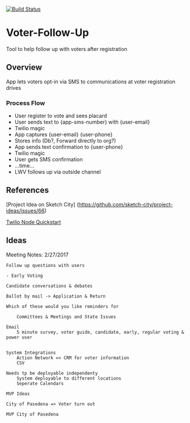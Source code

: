 [![Build Status](https://travis-ci.org/mahopa/Voter-Follow-Up.svg?branch=master)](https://travis-ci.org/mahopa/Voter-Follow-Up)

# Voter-Follow-Up
Tool to help follow up with voters after registration

## Overview
App lets voters opt-in via SMS to communications at voter registration drives

### Process Flow

- User register to vote and sees placard
- User sends text to {app-sms-number} with {user-email}
- Twilio magic
- App captures {user-email} {user-phone}
- Stores info (Db?, Forward directly to org?)
- App sends text confirmation to {user-phone}
- Twilio magic
- User gets SMS confirmation
- ...time...
- LWV follows up via outside channel

## References
[Project Idea on Sketch City] (https://github.com/sketch-city/project-ideas/issues/66)

[Twilio Node Quickstart](https://www.twilio.com/docs/quickstart/node/programmable-sms)


## Ideas


Meeting Notes: 2/27/2017

    Follow up questions with users

    - Early Voting

    Candidate conversations & debates

    Ballot by mail -> Application & Return

    Which of these would you like reminders for

        Committees & Meetings and State Issues

    Email
        5 minute survey, voter guide, candidate, early, regular voting & power user


    System Integrations
        Action Network => CRM for voter information
        CSV
    
    Needs tp be deployable independenty
        System deployable to different locations
        Seperate Calendars

    MVP Ideas
    
    City of Pasedena => Voter turn out

    MVP City of Pasedena
